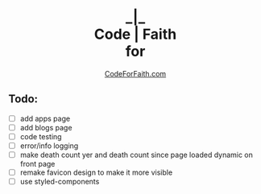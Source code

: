 <h1 align="center">
_|_<br>
Code&nbsp;|&nbsp;Faith<br>
for
</h1>
<p align="center">
  <a href="https://codeforfaith.com" target="_blank">CodeForFaith.com</a>
</p>

## Todo:
- [ ] add apps page
- [ ] add blogs page
- [ ] code testing
- [ ] error/info logging
- [ ] make death count yer and death count since page loaded dynamic on front page
- [ ] remake favicon design to make it more visible
- [ ] use styled-components
